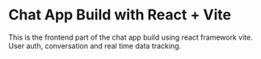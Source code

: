 # Chat App Build with React + Vite

This is the frontend part of the chat app build using react framework vite. User auth, conversation and real time data tracking.
